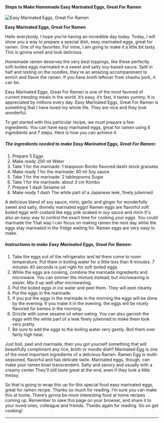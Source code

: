             

#### Steps to Make Homemade Easy Marinated Eggs, Great For Ramen

![Easy Marinated Eggs, Great For Ramen](https://img-global.cpcdn.com/recipes/6184950511435776/751x532cq70/easy-marinated-eggs-great-for-ramen-recipe-main-photo.jpg)

**Easy Marinated Eggs, Great For Ramen**

Hello everybody, I hope you’re having an incredible day today. Today, I will show you a way to prepare a special dish, easy marinated eggs, great for ramen. One of my favorites. For mine, I am going to make it a little bit tasty. This is gonna smell and look delicious.

Homemade ramen deserves the very best toppings, like these perfectly soft-boiled eggs marinated in a sweet and salty soy-based sauce. Split in half and resting on the noodles, they're an amazing accompaniment to enrich and flavor the ramen. If you have broth leftover from chashu pork, it can be.

Easy Marinated Eggs, Great For Ramen is one of the most favored of current trending meals in the world. It’s easy, it’s fast, it tastes yummy. It is appreciated by millions every day. Easy Marinated Eggs, Great For Ramen is something that I have loved my whole life. They are nice and they look wonderful.

To get started with this particular recipe, we must prepare a few ingredients. You can have easy marinated eggs, great for ramen using 8 ingredients and 7 steps. Here is how you can achieve it.

##### The ingredients needed to make Easy Marinated Eggs, Great For Ramen:

1.  Prepare 5 Eggs
2.  Make ready 200 ml Water
3.  Take 1 for the marinade: 1 teaspoon Bonito flavored dashi stock granules
4.  Make ready 1 for the marinade: 60 ml Soy sauce
5.  Take 1 for the marinade: 2 tablespoons Sugar
6.  Take 1 for the marinade: about 3 cm Kombu
7.  Prepare 1 dash Sesame oil
8.  Make ready 1 dash The white part of a Japanese leek, finely julienned

A delicious blend of soy sauce, mirin, garlic and ginger for wonderfully sweet and salty, divinely marinated eggs! Ramen eggs are flavorful soft boiled eggs with custard like egg yolk soaked in soy sauce and mirin It's also an easy way to control the exact time for cooking your eggs. You could marinade the That way I can focus on making ramen the next day while the eggs stay marinated in the fridge waiting for. Ramen eggs are very easy to make.

##### Instructions to make Easy Marinated Eggs, Great For Ramen:

1.  Take the eggs out of the refrigerator and let them come to room temperature. Put them in boiling water for a little less than 8 minutes. 7 minutes 40 seconds is just right for soft boiled eggs.
2.  While the eggs are cooking, combine the marinade ingredients and microwave. You can simmer the mixture instead, but microwaving is easier. Mix it up well after microwaving.
3.  Put the boiled eggs in ice water and peel them. They will peel cleanly.
4.  Put the eggs in the marinade.
5.  If you put the eggs in the marinade in the morning the eggs will be done by the evening. If you make it in the evening, the eggs will be nicely flavored for bentos in the morning.
6.  Drizzle with some sesame oil when eating. You can also garnish the eggs with the white part of a leek finely julienned to make them look very pretty.
7.  Be sure to add the eggs to the boiling water very gently. Boil them over fairly high heat.

Just boil, peel and marinade, then you got yourself something that will beautifully compliment any rice, broth or noodle dish!! Marinated Egg is one of the most important ingredients of a delicious Ramen. Ramen Egg is multi-seasoned, flavorful and has delicate taste. Marinated eggs, though, can make your ramen bowl transcendent. Salty and savory and usually with a creamy center They'll still taste great at the end, even if they look a little messy.

So that is going to wrap this up for this special food easy marinated eggs, great for ramen recipe. Thanks so much for reading. I’m sure you can make this at home. There’s gonna be more interesting food at home recipes coming up. Remember to save this page on your browser, and share it to your loved ones, colleague and friends. Thanks again for reading. Go on get cooking!

* * *